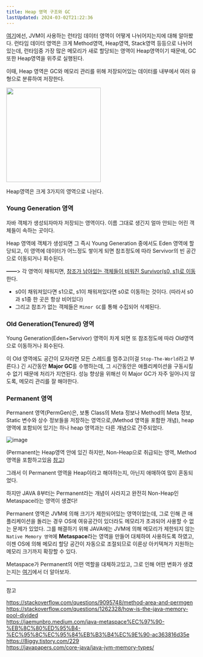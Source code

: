 ```yaml
---
title: Heap 영역 구조와 GC
lastUpdated: 2024-03-02T21:22:36
---
```


<a href="https://github.com/rlaisqls/TIL/blob/main/%EC%96%B8%EC%96%B4%E2%80%85Language/JAVA/JVM/Runtime%E2%80%85Data%E2%80%85Area.md">여기</a>에선, JVM이 사용하는 런타임 데이터 영역이 어떻게 나뉘어지는지에 대해 알아봤다. 런타임 데이터 영역은 크게 Method영역, Heap영역, Stack영역 등등으로 나뉘어있는데, 런타임중 가장 많은 메모리가 새로 할당되는 영역이 Heap영역이기 때문에, GC 또한 Heap영역을 위주로 실행된다.

이때, Heap 영역은 GC와 메모리 관리를 위해 저장되어있는 데이터를 내부에서 여러 유형으로 분류하여 저장한다.

<img height=250px src="https://user-images.githubusercontent.com/81006587/209074379-f2412b8f-7cc4-4516-842d-e711029305db.png">

Heap영역은 크게 3가지의 영역으로 나뉜다.

### Young Generation 영역

자바 객체가 생성되자마자 저장되는 영역이다. 이름 그대로 생긴지 얼마 안되는 어린 객체들이 속하는 곳이다. 

Heap 영역에 객체가 생성되면 그 즉시 Young Generation 중에서도 Eden 영역에 할당되고, 이 영역에 데이터가 어느정도 쌓이게 되면 참조정도에 따라 Servivor의 빈 공간으로 이동되거나 회수된다.

━━> 각 영역이 채워지면, <u>참조가 남아있는 객체들이 비워진 Survivor(s0, s1)로 이동</u>한다. <br>
  - s0이 채워져있다면 s1으로, s1이 채워져있다면 s0로 이동하는 것이다. (따라서 s0과 s1중 한 곳은 항상 비어있다)<br>
  - 그리고 참조가 없는 객체들은 `Minor GC`를 통해 수집되어 삭제된다.

### Old Generation(Tenured) 영역

Young Generation(Eden+Servivor) 영역이 차게 되면 또 참조정도에 따라 Old영역으로 이동하거나 회수된다.

이 Old 영역에도 공간이 모자라면 모든 스레드를 멈추고(이걸 `Stop-The-World`라고 부른다.) 긴 시간동안 **Major GC**를 수행하는데, 그 시간동안은 애플리케이션을 구동시킬 수 없기 때문에 처리가 지연된다. 성능 향상을 위해선 이 Major GC가 자주 일어나지 않도록, 메모리 관리를 잘 해야한다.

### Permanent 영역

Permanent 영역(PermGen)은, 보통 Class의 Meta 정보나 Method의 Meta 정보, Static 변수와 상수 정보들을 저장하는 영역으로,(Method 영역을 포함한 개념), heap 영역에 포함되어 있기는 하나 heap 영역과는 다른 개념으로 간주되었다.

![image](https://user-images.githubusercontent.com/81006587/209075255-602ec07e-906d-4576-8297-0fe4c3f89ab6.png)

(Permanent는 Heap영역 안에 있긴 하지만, Non-Heap으로 취급되는 영역, Method 영역을 포함하고있음 <a href="https://stackoverflow.com/questions/9095748/method-area-and-permgen#comment40650163_9095799">참고</a>)

그래서 이 Permanent 영역을 Heap이라고 해야하는지, 아닌지 애매하여 많이 혼동되었다.

하지만 JAVA 8부터는 Permanent라는 개념이 사라지고 완전히 Non-Heap인 Metaspace라는 영역이 생겼다!

Permanent 영역은 JVM에 의해 크기가 제한되어있는 영역이었는데, 그로 인해 큰 애플리케이션을 돌리는 경우 OS에 여유공간이 있더라도 메모리가 초과되어 사용할 수 없는 문제가 있었다. 그를 해결하기 위해 JAVA에는 JVM에 의해 메모리가 제한되지 않는 `Native Memory 영역`에 **Metaspace**라는 영역을 만들어 대체하여 사용하도록 하였고, 이젠 OS에 의해 메모리 할당 공간이 자동으로 조절되므로 이론상 아키텍쳐가 지원하는 메모리 크기까지 확장할 수 있다.

Metaspace가 Permanent의 어떤 역할을 대체하고있고, 그로 인해 어떤 변화가 생겼는지는 [여기](./Permanent%E2%80%85to%E2%80%85Metaspace.md)에서 더 알아보자.

---

참고

https://stackoverflow.com/questions/9095748/method-area-and-permgen<br>
https://stackoverflow.com/questions/1262328/how-is-the-java-memory-pool-divided<br>
https://jaemunbro.medium.com/java-metaspace%EC%97%90-%EB%8C%80%ED%95%B4-%EC%95%8C%EC%95%84%EB%B3%B4%EC%9E%90-ac363816d35e<br>
https://8iggy.tistory.com/229<br>
https://javapapers.com/core-java/java-jvm-memory-types/